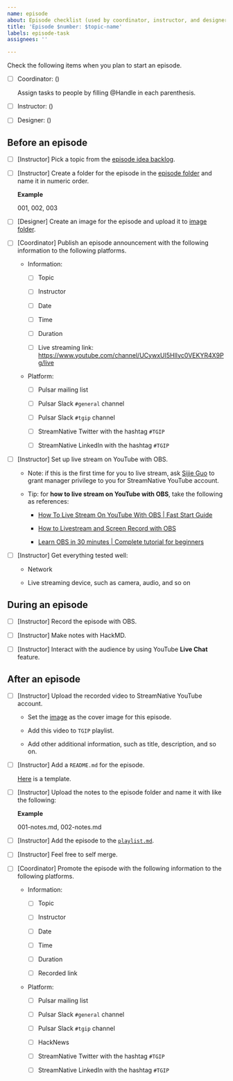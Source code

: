 ```yaml
---
name: episode
about: Episode checklist (used by coordinator, instructor, and designer)
title: 'Episode $number: $topic-name'
labels: episode-task
assignees: ''

---
```


Check the following items when you plan to start an episode.

- [ ] Coordinator: ()  

    Assign tasks to people by filling @Handle in each parenthesis.

- [ ] Instructor: ()

- [ ] Designer: ()

## Before an episode
 
- [ ] [Instructor] Pick a topic from the [episode idea backlog](https://github.com/streamnative/tgip/issues?q=is%3Aopen+is%3Aissue+label%3Aepisode-ideal).

- [ ] [Instructor] Create a folder for the episode in the [episode folder](https://github.com/streamnative/tgip/tree/master/episodes) and name it in numeric order.
  
    **Example**
    
    001, 002, 003

- [ ] [Designer] Create an image for the episode and upload it to [image folder](https://github.com/streamnative/tgip/tree/master/image).

- [ ] [Coordinator] Publish an episode announcement with the following information to the following platforms.

  - Information:

    - [ ] Topic

    - [ ] Instructor
  
    - [ ] Date

    - [ ] Time
  
    - [ ] Duration
    
    - [ ] Live streaming link: https://www.youtube.com/channel/UCywxUI5HlIyc0VEKYR4X9Pg/live
  
  - Platform:

    - [ ] Pulsar mailing list

    - [ ] Pulsar Slack `#general` channel
  
    - [ ] Pulsar Slack `#tgip` channel

    - [ ] StreamNative Twitter with the hashtag `#TGIP`
  
    - [ ] StreamNative LinkedIn with the hashtag `#TGIP`

- [ ] [Instructor] Set up live stream on YouTube with OBS. 
  
    - Note: if this is the first time for you to live stream, ask [Sijie Guo](mailto:sg@streamnative.io) to grant manager privilege to you for StreamNative YouTube account.
  
    - Tip: for **how to live stream on YouTube with OBS**, take the following as references:
      
        - [How To Live Stream On YouTube With OBS | Fast Start Guide](https://www.youtube.com/watch?v=OtJHX7O3p5U) 
  
        - [How to Livestream and Screen Record with OBS](https://www.youtube.com/watch?v=2wFKxMCFUi8&t=312s)
  
        - [Learn OBS in 30 minutes | Complete tutorial for beginners](https://www.youtube.com/watch?v=r7teWxV5BCE)

- [ ] [Instructor] Get everything tested well:
    
    - Network
    
    - Live streaming device, such as camera, audio, and so on

## During an episode

- [ ] [Instructor] Record the episode with OBS.
  
- [ ] [Instructor] Make notes with HackMD.

- [ ] [Instructor] Interact with the audience by using YouTube **Live Chat** feature. 

## After an episode

- [ ] [Instructor] Upload the recorded video to StreamNative YouTube account.
  
  - Set the [image](https://github.com/streamnative/tgip/tree/master/image) as the cover image for this episode.
  
  - Add this video to `TGIP` playlist.
  
  - Add other additional information, such as title, description, and so on.

- [ ] [Instructor] Add a `README.md` for the episode. 
  
    [Here](https://github.com/streamnative/tgip/blob/master/episodes/episode_template.md) is a template.

- [ ] [Instructor] Upload the notes to the episode folder and name it with like the following:
  
  **Example**

  001-notes.md, 002-notes.md

- [ ] [Instructor] Add the episode to the [`playlist.md`](https://github.com/streamnative/tgip/blob/master/playlist.md).

- [ ] [Instructor] Feel free to self merge.

- [ ] [Coordinator] Promote the episode with the following information to the following platforms.

  - Information:

    - [ ] Topic

    - [ ] Instructor
  
    - [ ] Date

    - [ ] Time
  
    - [ ] Duration
    
    - [ ] Recorded link
  
  - Platform:

    - [ ] Pulsar mailing list

    - [ ] Pulsar Slack `#general` channel
  
    - [ ] Pulsar Slack `#tgip` channel

    - [ ] HackNews

    - [ ] StreamNative Twitter with the hashtag `#TGIP`
  
    - [ ] StreamNative LinkedIn with the hashtag `#TGIP`

